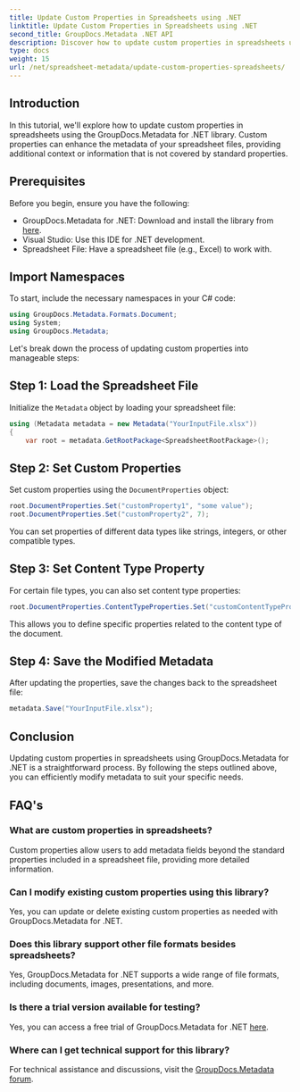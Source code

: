 ```yaml
---
title: Update Custom Properties in Spreadsheets using .NET
linktitle: Update Custom Properties in Spreadsheets using .NET
second_title: GroupDocs.Metadata .NET API
description: Discover how to update custom properties in spreadsheets using GroupDocs.Metadata for .NET. This tutorial enhances your metadata management skills effectively.
type: docs
weight: 15
url: /net/spreadsheet-metadata/update-custom-properties-spreadsheets/
---
```

## Introduction
In this tutorial, we'll explore how to update custom properties in spreadsheets using the GroupDocs.Metadata for .NET library. Custom properties can enhance the metadata of your spreadsheet files, providing additional context or information that is not covered by standard properties.
## Prerequisites
Before you begin, ensure you have the following:
- GroupDocs.Metadata for .NET: Download and install the library from [here](https://releases.groupdocs.com/metadata/net/).
- Visual Studio: Use this IDE for .NET development.
- Spreadsheet File: Have a spreadsheet file (e.g., Excel) to work with.

## Import Namespaces
To start, include the necessary namespaces in your C# code:
```csharp
using GroupDocs.Metadata.Formats.Document;
using System;
using GroupDocs.Metadata;
```

Let's break down the process of updating custom properties into manageable steps:
## Step 1: Load the Spreadsheet File
Initialize the `Metadata` object by loading your spreadsheet file:
```csharp
using (Metadata metadata = new Metadata("YourInputFile.xlsx"))
{
    var root = metadata.GetRootPackage<SpreadsheetRootPackage>();
```
## Step 2: Set Custom Properties
Set custom properties using the `DocumentProperties` object:
```csharp
root.DocumentProperties.Set("customProperty1", "some value");
root.DocumentProperties.Set("customProperty2", 7);
```
You can set properties of different data types like strings, integers, or other compatible types.
## Step 3: Set Content Type Property
For certain file types, you can also set content type properties:
```csharp
root.DocumentProperties.ContentTypeProperties.Set("customContentTypeProperty", "custom value");
```
This allows you to define specific properties related to the content type of the document.
## Step 4: Save the Modified Metadata
After updating the properties, save the changes back to the spreadsheet file:
```csharp
metadata.Save("YourInputFile.xlsx");
```

## Conclusion
Updating custom properties in spreadsheets using GroupDocs.Metadata for .NET is a straightforward process. By following the steps outlined above, you can efficiently modify metadata to suit your specific needs.

## FAQ's
### What are custom properties in spreadsheets?
Custom properties allow users to add metadata fields beyond the standard properties included in a spreadsheet file, providing more detailed information.
### Can I modify existing custom properties using this library?
Yes, you can update or delete existing custom properties as needed with GroupDocs.Metadata for .NET.
### Does this library support other file formats besides spreadsheets?
Yes, GroupDocs.Metadata for .NET supports a wide range of file formats, including documents, images, presentations, and more.
### Is there a trial version available for testing?
Yes, you can access a free trial of GroupDocs.Metadata for .NET [here](https://releases.groupdocs.com/).
### Where can I get technical support for this library?
For technical assistance and discussions, visit the [GroupDocs.Metadata forum](https://forum.groupdocs.com/c/metadata/14).
